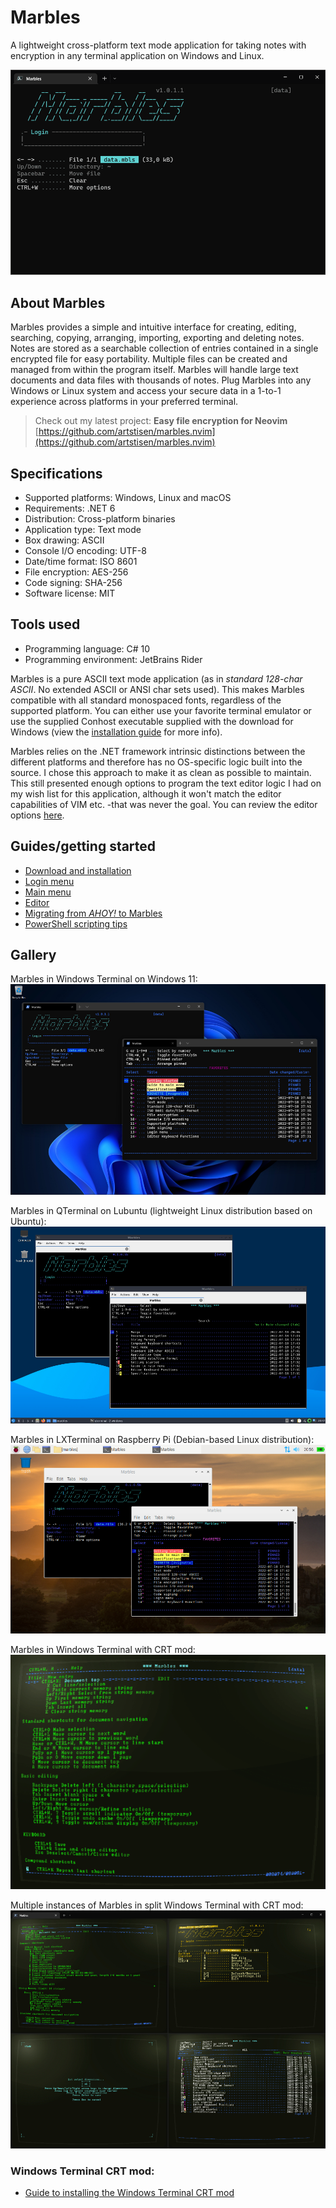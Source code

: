 # Marbles
A lightweight cross-platform text mode application for taking notes with encryption in any terminal application on Windows and Linux.

![Marbles animation](marbles.gif)


## About Marbles
Marbles provides a simple and intuitive interface for creating, editing, searching, copying, arranging, importing, exporting and deleting notes. Notes are stored as a searchable collection of entries contained in a single encrypted file for easy portability. Multiple files can be created and managed from within the program itself. Marbles will handle large text documents and data files with thousands of notes. Plug Marbles into any Windows or Linux system and access your secure data in a 1-to-1 experience across platforms in your preferred terminal.

> Check out my latest project: **Easy file encryption for Neovim** [https://github.com/artstisen/marbles.nvim](https://github.com/artstisen/marbles.nvim)

## Specifications
- Supported platforms: Windows, Linux and macOS
- Requirements: .NET 6
- Distribution: Cross-platform binaries
- Application type: Text mode
- Box drawing: ASCII
- Console I/O encoding: UTF-8
- Date/time format: ISO 8601
- File encryption: AES-256
- Code signing: SHA-256
- Software license: MIT

## Tools used
- Programming language: C# 10
- Programming environment: JetBrains Rider

Marbles is a pure ASCII text mode application (as in _standard 128-char ASCII_. No extended ASCII or ANSI char sets used). This makes Marbles compatible with all standard monospaced fonts, regardless of the supported platform. You can either use your favorite terminal emulator or use the supplied Conhost executable supplied with the download for Windows (view the [installation guide](Guide-to-installation.md) for more info).

Marbles relies on the .NET framework intrinsic distinctions between the different platforms and therefore has no OS-specific logic built into the source. I chose this approach to make it as clean as possible to maintain. This still presented enough options to program the text editor logic I had on my wish list for this application, although it won't match the editor capabilities of VIM etc. -that was never the goal. You can review the editor options [here](Guide-to-editor.md).

## Guides/getting started
- [Download and installation](Guide-to-installation.md)
- [Login menu](Guide-to-login-menu.md)
- [Main menu](Guide-to-main-menu.md)
- [Editor](Guide-to-editor.md)
- [Migrating from _AHOY!_ to Marbles](Guide-to-installation.md)
- [PowerShell scripting tips](Guide-to-windows-terminal-crt.md)

## Gallery

Marbles in Windows Terminal on Windows 11:
![Marbles in WT on Windows 11](marbles-wt-win11.jpg)

Marbles in QTerminal on Lubuntu (lightweight Linux distribution based on Ubuntu):
![Marbles in QTerminal on Lubuntu](marbles-qterminal.jpg)

Marbles in LXTerminal on Raspberry Pi (Debian-based Linux distribution):
![Marbles in LXTerminal on Raspberry Pi](marbles-lxterminal.jpg)

Marbles in Windows Terminal with CRT mod:
![Marbles Windows Terminal with CRT mod](marbles-crt.gif)

Multiple instances of Marbles in split Windows Terminal with CRT mod:
![Marbles Windows Terminal split with CRT mod](marbles-wt-crt-mod.jpg)

### Windows Terminal CRT mod:

- [Guide to installing the Windows Terminal CRT mod](Guide-to-windows-terminal-crt.md)
